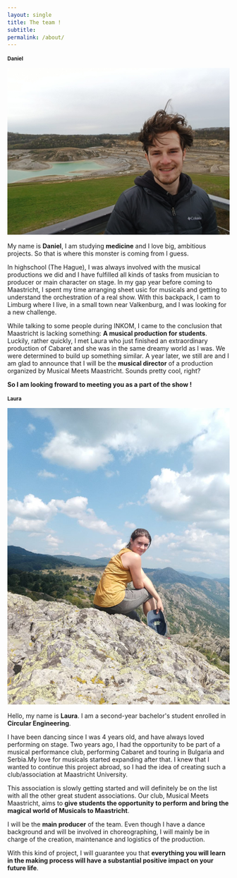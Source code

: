 ```yaml
---
layout: single
title: The team !
subtitle: 
permalink: /about/
---
```


<small>**Daniel**</small>

![My helpful screenshot](/assets/images/Daniel.jpg)

My name is **Daniel**, I am studying **medicine** and I love big, ambitious projects. So that is where this monster is coming from I guess.

In highschool (The Hague), I was always involved with the musical productions we did and I have fulfilled all kinds of tasks from musician to producer or main character on stage. In my gap year before coming to Maastricht, I spent my time arranging sheet usic for musicals and getting to understand the orchestration of a real show. With this backpack, I cam to Limburg where I live, in a small town near Valkenburg, and I was looking for a new challenge.

While talking to some people during INKOM, I came to the conclusion that Maastricht is lacking something: **A musical production for students**. Luckily, rather quickly, I met Laura who just finished an extraordinary production of Cabaret and she was in the same dreamy world as I was. We were determined to build up something similar. A year later, we still are and I am glad to announce that I will be the **musical director** of a production organized by Musical Meets Maastricht. Sounds pretty cool, right?

**So I am looking froward to meeting you as a part of the show !** 

<small>**Laura**</small>

![My helpful screenshot](/assets/images/Laura1.jpg)

Hello, my name is **Laura**. I am a second-year bachelor's student enrolled in **Circular Engineering**.

I have been dancing since I was 4 years old, and have always loved performing on stage. Two years ago, I had the opportunity to be part of a musical performance club, performing Cabaret and touring in Bulgaria and Serbia.My love for musicals started expanding after that. I knew that I wanted to continue this project abroad, so I had the idea of creating such a club/association at Maastricht University.

This association is slowly getting started and will definitely be on the list with all the other great student associations. Our club, Musical Meets Maastricht, aims to **give students the opportunity to perform and bring the magical world of Musicals to Maastricht**.

I will be the **main producer** of the team. Even though I have a dance background and will be involved in choreographing, I will mainly be in charge of the creation, maintenance and logistics of the production.

With this kind of project, I will guarantee you that **everything you will learn in the making process will have a substantial positive impact on your future life**.




